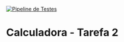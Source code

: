 [![Pipeline de Testes](https://github.com/alinepmarcondes/C214-Tarefa2.git/cicd.yml/badge.svg)](https://github.com/alinepmarcondes/C214-Tarefa2.git/cicd.yml)
# Calculadora - Tarefa 2
